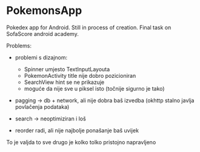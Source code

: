 # PokemonsApp
Pokedex app for Android. Still in process of creation.
Final task on SofaScore android academy.

Problems:
- problemi s dizajnom:
    - Spinner umjesto TextInputLayouta
    - PokemonActivity title nije dobro pozicioniran
    - SearchView hint se ne prikazuje
    - moguće da nije sve u piksel isto (točnije sigurno je tako)

- pagging -> db + network, ali nije dobra baš izvedba (okhttp stalno javlja povlačenja podataka)
- search -> neoptimiziran i loš
- reorder radi, ali nije najbolje ponašanje baš uvijek

To je valjda to sve drugo je kolko tolko pristojno napravljeno
